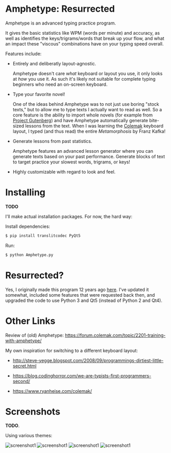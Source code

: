 
# Amphetype: Resurrected

Amphetype is an advanced typing practice program.

It gives the basic statistics like WPM (words per minute) and
accuracy, as well as identifies the keys/trigrams/words that break up
your flow, and what an impact these "viscous" combinations have on
your typing speed overall.

Features include:

* Entirely and deliberatly layout-agnostic.

  Amphetype doesn't care _what_ keyboard or layout you use, it only
  looks at _how_ you use it. As such it's likely not suitable for
  complete typing beginners who need an on-screen keyboard.

* Type your favorite novel!

  One of the ideas behind Amphetype was to not just use boring "stock
  texts," but to allow me to type texts I actually want to read as well.
  So a core feature is the ability to import whole novels (for example
  from [Project Gutenberg](https://www.gutenberg.org/)) and have
  Amphetype automatically generate bite-sized lessons from the text.
  When I was learning the [Colemak](https://colemak.com/) keyboard
  layout, I typed (and thus read) the entire _Metamorphosis_ by Franz
  Kafka!
  
* Generate lessons from past statistics.

  Amphetype features an advanced lesson generator where you can
  generate texts based on your past performance. Generate blocks of
  text to target practice your slowest words, trigrams, or keys!

* Highly customizable with regard to look and feel.

# Installing

**TODO**

I'll make actual installation packages. For now, the hard way:

Install dependencies:
``` bash
$ pip install translitcodec PyQt5
```

Run:

``` bash
$ python Amphetype.py
```

# Resurrected?

Yes, I originally made this program 12 years ago
[here](https://code.google.com/archive/p/amphetype/). I've updated it
somewhat, included some features that were requested back then, and
upgraded the code to use Python 3 and Qt5 (instead of Python 2 and
Qt4).

# Other Links

Review of (old) Amphetype: https://forum.colemak.com/topic/2201-training-with-amphetype/

My own inspiration for switching to a different keyboard layout:

* http://steve-yegge.blogspot.com/2008/09/programmings-dirtiest-little-secret.html

* https://blog.codinghorror.com/we-are-typists-first-programmers-second/

* https://www.ryanheise.com/colemak/

# Screenshots

**TODO**.

Using various themes:

![screenshot1](screenshot-typer.png)
![screenshot1](screenshot-pref.png)
![screenshot1](screenshot-graph.png)
![screenshot1](screenshot5.png)
